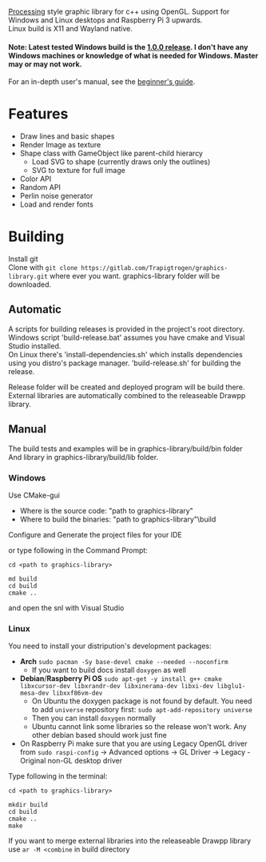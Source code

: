 [Processing](https://processing.org/) style graphic library for c++ using OpenGL. Support for Windows and Linux desktops and Raspberry Pi 3 upwards.\
Linux build is X11 and Wayland native.
#### Note: Latest tested Windows build is the [1.0.0 release](https://gitlab.com/Trapigtrogen/graphics-library/-/releases/v1.0.0). I don't have any Windows machines or knowledge of what is needed for Windows. Master may or may not work.

For an in-depth user's manual, see the [beginner's guide](drawpp_guide.md).

# Features
* Draw lines and basic shapes
* Render Image as texture
* Shape class with GameObject like parent-child hierarcy
  * Load SVG to shape (currently draws only the outlines)
  * SVG to texture for full image
* Color API
* Random API
* Perlin noise generator
* Load and render fonts

# Building
Install git\
Clone with `git clone https://gitlab.com/Trapigtrogen/graphics-library.git` where ever you want. graphics-library folder will be downloaded.

## Automatic
A scripts for building releases is provided in the project's root directory.\
Windows script 'build-release.bat' assumes you have cmake and Visual Studio installed.\
On Linux there's 'install-dependencies.sh' which installs dependencies using you distro's package manager. 'build-release.sh' for building the release.

Release folder will be created and deployed program will be build there.\
External libraries are automatically combined to the releaseable Drawpp library.

## Manual
The build tests and examples will be in graphics-library/build/bin folder\
And library in graphics-library/build/lib folder.

### Windows
Use CMake-gui

  * Where is the source code: "path to graphics-library"
  * Where to build the binaries: "path to graphics-library"\build

Configure and Generate the project files for your IDE

or type following in the Command Prompt:
```
cd <path to graphics-library>

md build
cd build
cmake ..
```
and open the snl with Visual Studio

### Linux
You need to install your distripution's development packages:
* __Arch__ `sudo pacman -Sy base-devel cmake --needed --noconfirm`
  * If you want to build docs install `doxygen` as well
* __Debian__/__Raspberry Pi OS__  `sudo apt-get -y install g++ cmake libxcursor-dev libxrandr-dev libxinerama-dev libxi-dev libglu1-mesa-dev libxxf86vm-dev`
  * On Ubuntu the doxygen package is not found by default. You need to add `universe` repository first: `sudo apt-add-repository universe`
  * Then you can install `doxygen` normally
  * Ubuntu cannot link some libraries so the release won't work. Any other debian based should work just fine
* On Raspberry Pi make sure that you are using Legacy OpenGL driver from `sudo raspi-config` -> Advanced options -> GL Driver -> Legacy - Original non-GL desktop driver

Type following in the terminal:
```
cd <path to graphics-library>

mkdir build
cd build
cmake ..
make
```
If you want to merge external libraries into the releaseable Drawpp library use `ar -M <combine` in build directory
